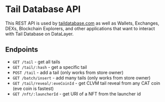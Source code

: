 # Tail Database API

This REST API is used by [taildatabase.com](https://www.taildatabase.com/) as well as Wallets, Exchanges, DEXs, Blockchain Explorers, and other applications that want to interact with Tail Database on DataLayer.

## Endpoints

* `GET /tail` - get all tails
* `GET /tail/:hash` - get a specific tail
* `POST /tail` - add a tail (only works from store owner)
* `GET /batch/insert` - add many tails (only works from store owner)
* `GET /tail/reveal/:eveCoinId` - get CLVM tail reveal from any CAT coin (eve coin is fastest)
* `GET /nft/:launcherId` - get URI of a NFT from the launcher id
